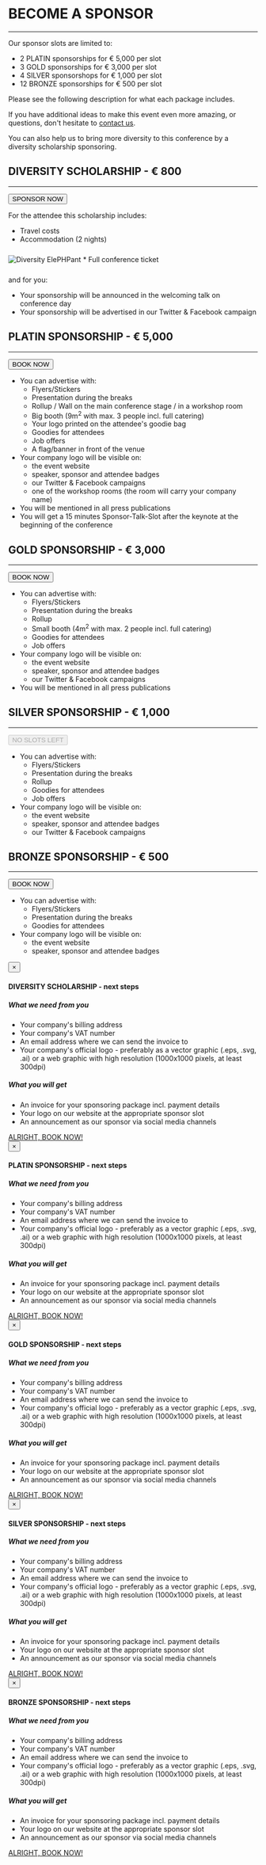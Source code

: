 # BECOME A SPONSOR

---

Our sponsor slots are limited to:

- 2 PLATIN sponsorships for &euro; 5,000 per slot
- 3 GOLD sponsorships for &euro; 3,000 per slot
- 4 SILVER sponsorshops for &euro; 1,000 per slot
- 12 BRONZE sponsorships for &euro; 500 per slot

Please see the following description for what each package includes.

If you have additional ideas to make this event even more amazing, or questions, don't hesitate to [contact us](mailto:orga@phpug-dresden.org?subject=Sponsorship%20PHPDD18).  

You can also help us to bring more diversity to this conference by a diversity scholarship sponsoring.

<a name="diversity"></a>
## DIVERSITY SCHOLARSHIP - € 800

---

<button class="btn btn-lg btn-danger pull-right" data-toggle="modal" data-target="#diversity-sponsor-modal">
    SPONSOR NOW
</button>


For the attendee this scholarship includes:

* Travel costs
* Accommodation (2 nights)
<img src="@baseUrl@/assets/images/rainbowlephpant.png" class="img-responsive pull-right" style="margin: 10px 0;" alt="Diversity ElePHPant">
* Full conference ticket


and for you:

* Your sponsorship will be announced in the welcoming talk on conference day
* Your sponsorship will be advertised in our Twitter & Facebook campaign

<a name="platin"></a>
## PLATIN SPONSORSHIP - € 5,000

---

<button class="btn btn-lg btn-danger pull-right" data-toggle="modal" data-target="#platin-sponsor-modal">
    BOOK NOW
</button>

- You can advertise with: 
    - Flyers/Stickers 
    - Presentation during the breaks
    - Rollup / Wall on the main conference stage / in a workshop room
    - Big booth (9m<sup>2</sup> with max. 3 people incl. full catering)
    - Your logo printed on the attendee's goodie bag
    - Goodies for attendees
    - Job offers
    - A flag/banner in front of the venue
- Your company logo will be visible on: 
    - the event website 
    - speaker, sponsor and attendee badges
    - our Twitter & Facebook campaigns
    - one of the workshop rooms (the room will carry your company name)
- You will be mentioned in all press publications
- You will get a 15 minutes Sponsor-Talk-Slot after the keynote at the beginning of the conference

<a name="gold"></a>
## GOLD SPONSORSHIP - € 3,000

---

<button class="btn btn-lg btn-danger pull-right" data-toggle="modal" data-target="#gold-sponsor-modal">
    BOOK NOW
</button>

- You can advertise with: 
    - Flyers/Stickers 
    - Presentation during the breaks
    - Rollup
    - Small booth (4m<sup>2</sup> with max. 2 people incl. full catering)
    - Goodies for attendees
    - Job offers
- Your company logo will be visible on: 
    - the event website 
    - speaker, sponsor and attendee badges
    - our Twitter & Facebook campaigns
- You will be mentioned in all press publications

<a name="silver"></a>
## SILVER SPONSORSHIP - € 1,000

---

<button class="btn btn-lg btn-danger pull-right disabled" disabled data-toggle="modal" data-target="#silver-sponsor-modal">
    NO SLOTS LEFT
</button>

- You can advertise with: 
    - Flyers/Stickers 
    - Presentation during the breaks
    - Rollup
    - Goodies for attendees
    - Job offers
- Your company logo will be visible on: 
    - the event website 
    - speaker, sponsor and attendee badges
    - our Twitter & Facebook campaigns

<a name="bronze"></a>
## BRONZE SPONSORSHIP - € 500

---

<button class="btn btn-lg btn-danger pull-right" data-toggle="modal" data-target="#bronze-sponsor-modal">
    BOOK NOW
</button>

- You can advertise with: 
    - Flyers/Stickers 
    - Presentation during the breaks
    - Goodies for attendees
- Your company logo will be visible on: 
    - the event website 
    - speaker, sponsor and attendee badges


<div class="modal fade" id="diversity-sponsor-modal" tabindex="-1" role="dialog" aria-labelledby="diversity-sponsor-modal-label">
  <div class="modal-dialog" role="document">
    <div class="modal-content">
      <div class="modal-header">
        <button type="button" class="close" data-dismiss="modal" aria-label="Close"><span aria-hidden="true">&times;</span></button>
        <h4 class="modal-title" id="diversity-sponsor-modal-label">DIVERSITY SCHOLARSHIP - next steps</h4>
      </div>
      <div class="modal-body">
            <h5>What we need from you</h5>
            <ul>
                <li>Your company's billing address</li>
                <li>Your company's VAT number</li>
                <li>An email address where we can send the invoice to</li>
                <li>
                    Your company's official logo - preferably as a vector graphic (.eps, .svg, .ai) 
                    or a web graphic with high resolution (1000x1000 pixels, at least 300dpi)
                </li>
            </ul>
            <h5>What you will get</h5>
            <ul>
                <li>An invoice for your sponsoring package incl. payment details</li>
                <li>Your logo on our website at the appropriate sponsor slot</li>
                <li>An announcement as our sponsor via social media channels</li>
            </ul>
      </div>
      <div class="modal-footer">
        <a href="mailto:orga@phpug-dresden.org?subject=DIVERSITY%20SCHOLARSHIP%20booking%20PHPDD18" class="btn btn-lg btn-block btn-danger">
            ALRIGHT, BOOK NOW!
        </a>
      </div>
    </div>
  </div>
</div>

<div class="modal fade" id="platin-sponsor-modal" tabindex="-1" role="dialog" aria-labelledby="platin-sponsor-modal-label">
  <div class="modal-dialog" role="document">
    <div class="modal-content">
      <div class="modal-header">
        <button type="button" class="close" data-dismiss="modal" aria-label="Close"><span aria-hidden="true">&times;</span></button>
        <h4 class="modal-title" id="platin-sponsor-modal-label">PLATIN SPONSORSHIP - next steps</h4>
      </div>
      <div class="modal-body">
            <h5>What we need from you</h5>
            <ul>
                <li>Your company's billing address</li>
                <li>Your company's VAT number</li>
                <li>An email address where we can send the invoice to</li>
                <li>
                    Your company's official logo - preferably as a vector graphic (.eps, .svg, .ai) 
                    or a web graphic with high resolution (1000x1000 pixels, at least 300dpi)
                </li>
            </ul>
            <h5>What you will get</h5>
            <ul>
                <li>An invoice for your sponsoring package incl. payment details</li>
                <li>Your logo on our website at the appropriate sponsor slot</li>
                <li>An announcement as our sponsor via social media channels</li>
            </ul>
      </div>
      <div class="modal-footer">
        <a href="mailto:orga@phpug-dresden.org?subject=PLATIN%20sponsorship%20booking%20PHPDD18" class="btn btn-lg btn-block btn-danger">
            ALRIGHT, BOOK NOW!
        </a>
      </div>
    </div>
  </div>
</div>

<div class="modal fade" id="gold-sponsor-modal" tabindex="-1" role="dialog" aria-labelledby="gold-sponsor-modal-label">
  <div class="modal-dialog" role="document">
    <div class="modal-content">
      <div class="modal-header">
        <button type="button" class="close" data-dismiss="modal" aria-label="Close"><span aria-hidden="true">&times;</span></button>
        <h4 class="modal-title" id="gold-sponsor-modal-label">GOLD SPONSORSHIP - next steps</h4>
      </div>
      <div class="modal-body">
            <h5>What we need from you</h5>
            <ul>
                <li>Your company's billing address</li>
                <li>Your company's VAT number</li>
                <li>An email address where we can send the invoice to</li>
                <li>
                    Your company's official logo - preferably as a vector graphic (.eps, .svg, .ai) 
                    or a web graphic with high resolution (1000x1000 pixels, at least 300dpi)
                </li>
            </ul>
            <h5>What you will get</h5>
            <ul>
                <li>An invoice for your sponsoring package incl. payment details</li>
                <li>Your logo on our website at the appropriate sponsor slot</li>
                <li>An announcement as our sponsor via social media channels</li>
            </ul>
      </div>
      <div class="modal-footer">
        <a href="mailto:orga@phpug-dresden.org?subject=GOLD%20sponsorship%20booking%20PHPDD18" class="btn btn-lg btn-block btn-danger">
            ALRIGHT, BOOK NOW!
        </a>
      </div>
    </div>
  </div>
</div>

<div class="modal fade" id="silver-sponsor-modal" tabindex="-1" role="dialog" aria-labelledby="silver-sponsor-modal-label">
  <div class="modal-dialog" role="document">
    <div class="modal-content">
      <div class="modal-header">
        <button type="button" class="close" data-dismiss="modal" aria-label="Close"><span aria-hidden="true">&times;</span></button>
        <h4 class="modal-title" id="silver-sponsor-modal-label">SILVER SPONSORSHIP - next steps</h4>
      </div>
      <div class="modal-body">
            <h5>What we need from you</h5>
            <ul>
                <li>Your company's billing address</li>
                <li>Your company's VAT number</li>
                <li>An email address where we can send the invoice to</li>
                <li>
                    Your company's official logo - preferably as a vector graphic (.eps, .svg, .ai) 
                    or a web graphic with high resolution (1000x1000 pixels, at least 300dpi)
                </li>
            </ul>
            <h5>What you will get</h5>
            <ul>
                <li>An invoice for your sponsoring package incl. payment details</li>
                <li>Your logo on our website at the appropriate sponsor slot</li>
                <li>An announcement as our sponsor via social media channels</li>
            </ul>
      </div>
      <div class="modal-footer">
        <a href="mailto:orga@phpug-dresden.org?subject=SILVER%20sponsorship%20booking%20PHPDD18" class="btn btn-lg btn-block btn-danger">
            ALRIGHT, BOOK NOW!
        </a>
      </div>
    </div>
  </div>
</div>

<div class="modal fade" id="bronze-sponsor-modal" tabindex="-1" role="dialog" aria-labelledby="bronze-sponsor-modal-label">
  <div class="modal-dialog" role="document">
    <div class="modal-content">
      <div class="modal-header">
        <button type="button" class="close" data-dismiss="modal" aria-label="Close"><span aria-hidden="true">&times;</span></button>
        <h4 class="modal-title" id="bronze-sponsor-modal-label">BRONZE SPONSORSHIP - next steps</h4>
      </div>
      <div class="modal-body">
            <h5>What we need from you</h5>
            <ul>
                <li>Your company's billing address</li>
                <li>Your company's VAT number</li>
                <li>An email address where we can send the invoice to</li>
                <li>
                    Your company's official logo - preferably as a vector graphic (.eps, .svg, .ai) 
                    or a web graphic with high resolution (1000x1000 pixels, at least 300dpi)
                </li>
            </ul>
            <h5>What you will get</h5>
            <ul>
                <li>An invoice for your sponsoring package incl. payment details</li>
                <li>Your logo on our website at the appropriate sponsor slot</li>
                <li>An announcement as our sponsor via social media channels</li>
            </ul>
      </div>
      <div class="modal-footer">
        <a href="mailto:orga@phpug-dresden.org?subject=BRONZE%20sponsorship%20booking%20PHPDD18" class="btn btn-lg btn-block btn-danger">
            ALRIGHT, BOOK NOW!
        </a>
      </div>
    </div>
  </div>
</div>
